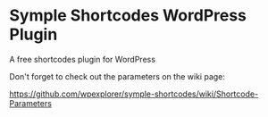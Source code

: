 Symple Shortcodes WordPress Plugin
=================

A free shortcodes plugin for WordPress

Don't forget to check out the parameters on the wiki page:

https://github.com/wpexplorer/symple-shortcodes/wiki/Shortcode-Parameters
